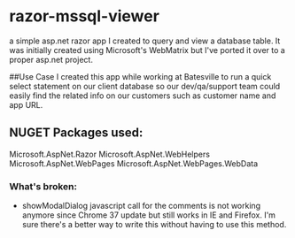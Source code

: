 # razor-mssql-viewer
a simple asp.net razor app I created to query and view a database table. It was initially created using Microsoft's WebMatrix but I've ported it over to a proper asp.net project.

##Use Case
I created this app while working at Batesville to run a quick select statement on our client database so our dev/qa/support team could easily find the related info on our customers such as customer name and app URL.

## NUGET Packages used:
Microsoft.AspNet.Razor
Microsoft.AspNet.WebHelpers
Microsoft.AspNet.WebPages
Microsoft.AspNet.WebPages.WebData

### What's broken:
* showModalDialog javascript call for the comments is not working anymore since Chrome 37 update but still works in IE and Firefox. I'm sure there's a better way to write this without having to use this method.
